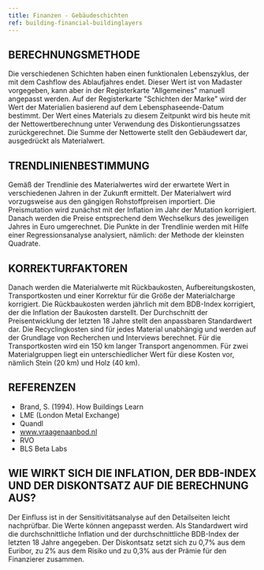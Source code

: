 ```yaml
---
title: Finanzen - Gebäudeschichten
ref: building-financial-buildinglayers
---
```


## BERECHNUNGSMETHODE
Die verschiedenen Schichten haben einen funktionalen Lebenszyklus, der mit dem Cashflow des Ablaufjahres endet. Dieser Wert ist von Madaster vorgegeben, kann aber in der Registerkarte "Allgemeines" manuell angepasst werden. Auf der Registerkarte "Schichten der Marke" wird der Wert der Materialien basierend auf dem Lebensphaseende-Datum bestimmt. Der Wert eines Materials zu diesem Zeitpunkt wird bis heute mit der Nettowertberechnung unter Verwendung des Diskontierungssatzes zurückgerechnet. Die Summe der Nettowerte stellt den Gebäudewert dar, ausgedrückt als Materialwert.

## TRENDLINIENBESTIMMUNG
Gemäß der Trendlinie des Materialwertes wird der erwartete Wert in verschiedenen Jahren in der Zukunft ermittelt. Der Materialwert wird vorzugsweise aus den gängigen Rohstoffpreisen importiert. Die Preismutation wird zunächst mit der Inflation im Jahr der Mutation korrigiert. Danach werden die Preise entsprechend dem Wechselkurs des jeweiligen Jahres in Euro umgerechnet. Die Punkte in der Trendlinie werden mit Hilfe einer Regressionsanalyse analysiert, nämlich: der Methode der kleinsten Quadrate.

## KORREKTURFAKTOREN
Danach werden die Materialwerte mit Rückbaukosten, Aufbereitungskosten, Transportkosten und einer Korrektur für die Größe der Materialcharge korrigiert. Die Rückbaukosten werden jährlich mit dem BDB-Index korrigiert, der die Inflation der Baukosten darstellt. Der Durchschnitt der Preisentwicklung der letzten 18 Jahre stellt den anpassbaren Standardwert dar. Die Recyclingkosten sind für jedes Material unabhängig und werden auf der Grundlage von Recherchen und Interviews berechnet. Für die Transportkosten wird ein 150 km langer Transport angenommen. Für zwei Materialgruppen liegt ein unterschiedlicher Wert für diese Kosten vor, nämlich Stein (20 km) und Holz (40 km).

## REFERENZEN
- Brand, S. (1994). How Buildings Learn
- LME (London Metal Exchange)
- Quandl
- www.vraagenaanbod.nl
- RVO
- BLS Beta Labs

## WIE WIRKT SICH DIE INFLATION, DER BDB-INDEX UND DER DISKONTSATZ AUF DIE BERECHNUNG AUS?
Der Einfluss ist in der Sensitivitätsanalyse auf den Detailseiten leicht nachprüfbar. Die Werte können angepasst werden. Als Standardwert wird die durchschnittliche Inflation und der durchschnittliche BDB-Index der letzten 18 Jahre angegeben. Der Diskontsatz setzt sich zu 0,7% aus dem Euribor, zu 2% aus dem Risiko und zu 0,3% aus der Prämie für den Finanzierer zusammen.